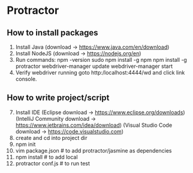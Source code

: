 # Protractor

## How to install packages
1. Install Java (download -> https://www.java.com/en/download)
2. Install NodeJS (download -> https://nodejs.org/en)
3. Run commands:
     npm -version
     sudo npm install -g npm
     npm install -g protractor
     webdriver-manager update
     webdriver-manager start
6. Verify webdriver running goto http:/localhost:4444/wd and click link console.

## How to write project/script
7. Install IDE
(Eclipse            download -> https://www.eclipse.org/downloads)
(IntelliJ Community download -> https://www.jetbrains.com/idea/download)
(Visual Studio Code download -> https://code.visualstudio.com)
8. create and cd into project dir
9. npm init
10. vim package.json    # to add protractor/jasmine as dependencies
11. npm install         # to add local
12. protractor conf.js  # to run test
